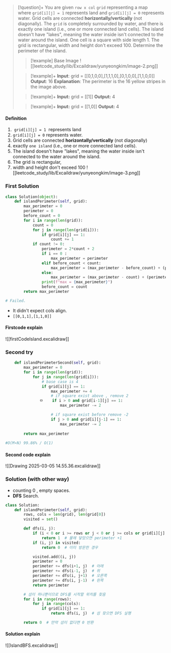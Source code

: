 > [!question]+
> You are given `row x col` `grid` representing a map where `grid[i][j] = 1` represents land and `grid[i][j] = 0` represents water.
> Grid cells are connected **horizontally/vertically** (not diagonally). 
> The `grid` is completely surrounded by water, and there is exactly one island (i.e., one or more connected land cells).
> The island doesn't have "lakes", meaning the water inside isn't connected to the water around the island.
>  One cell is a square with side length 1. 
>  The grid is rectangular, width and height don't exceed 100. Determine the perimeter of the island.
>  > [!example] Base Image
>  > ![[leetcode_study/lib/Excaildraw/yunyeongkim/image-2.png]]
> 
>  > [!example]+
>  > **Input**: grid = [[0,1,0,0],[1,1,1,0],[0,1,0,0],[1,1,0,0]\]
>  > **Output**: 16
>  > **Explanation**: The perimeter is the 16 yellow stripes in the image above.
>
> > [!example]+
> > **Input:** grid = [[1]]
> >**Output:** 4
>
> >[!example]+
> >**Input:** grid = [[1,0]]
> > **Output:** 4

#### Definition
1.  `grid[i][j] = 1`  represents land
2. `grid[i][j] = 0` represents water.
3. Grid cells are connected **horizontally/vertically** (not diagonally)
4. exactly `one island` (i.e., one or more connected land cells).
5. The island doesn't have "lakes", meaning the water inside isn't connected to the water around the island.
6. The grid is rectangular,
7. width and height don't exceed 100
![[leetcode_study/lib/Excaildraw/yunyeongkim/image-3.png]]

### First Solution
```python
class Solution(object):
    def islandPerimeter(self, grid):
        max_perimeter = 0
        perimeter = 0
        before_count = 0
        for i in range(len(grid)):
            count = 0
            for j in range(len(grid[i])):
                if grid[i][j] == 1:
                    count += 1
            if count != 0:
                perimeter = 2*count + 2
                if i == 0 :
                    max_perimeter = perimeter
                elif before_count < count:
                    max_perimeter = (max_perimeter - before_count) + (perimeter - before_count)
                else:
                    max_perimeter = (max_perimeter - count) + (perimeter - count)
                print(f"max = {max_perimeter}")
                before_count = count
        return max_perimeter

# Failed. 
```

- It didn't expect cols align. 
- `[[0,1,1],[1,1,0]]`

#### Firstcode explain
![[firstCodeIsland.excalidraw]]

### Second try 
```python
    def islandPerimeterSecond(self, grid):
        max_perimeter = 0
        for i in range(len(grid)):
            for j in range(len(grid[i])):
                # base case is 4
                if grid[i][j] == 1:
                    max_perimeter += 4
                    # if square exist above , remove 2
               ㅁ    if i > 0 and grid[i-1][j] == 1:
                        max_perimeter -= 2

                    # if square exist before remove -2
                    if j > 0 and grid[i][j-1] == 1:
                        max_perimeter -= 2
                
        return max_perimeter
        
#O(M∗N) 99.86% / O(1)

```

#### Second code explain

![[Drawing 2025-03-05 14.55.36.excalidraw]]


### Solution (with other way)
- counting 0 , empty spaces. 
- **DFS** Search.

```python
class Solution:
    def islandPerimeter(self, grid):
        rows, cols = len(grid), len(grid[0])
        visited = set()

        def dfs(i, j):
            if (i < 0 or i >= rows or j < 0 or j >= cols or grid[i][j] == 0):
                return 1  # 물에 닿았으면 perimeter +1
            if (i, j) in visited:
                return 0  # 이미 방문한 경우

            visited.add((i, j))
            perimeter = 0
            perimeter += dfs(i+1, j)  # 아래
            perimeter += dfs(i-1, j)  # 위
            perimeter += dfs(i, j+1)  # 오른쪽
            perimeter += dfs(i, j-1)  # 왼쪽
            return perimeter

        # 섬이 하나뿐이므로 DFS를 시작할 위치를 찾음
        for i in range(rows):
            for j in range(cols):
                if grid[i][j] == 1:
                    return dfs(i, j)  # 섬 찾으면 DFS 실행

        return 0  # 만약 섬이 없다면 0 반환
```

#### Solution explain
![[IslandBFS.excalidraw]]



